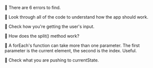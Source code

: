 🎁 There are 6 errors to find.

🎁 Look through all of the code to understand how the app should work.

🎁 Check how you're getting the user's input.

🎁 How does the split() method work?

🎁 A forEach's function can take more than one parameter. The first parameter is the current element, the second is the index. Useful.

🎁 Check what you are pushing to currentState.
